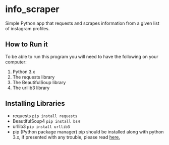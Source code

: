 # info_scraper
Simple Python app that requests and scrapes information from a given list of instagram profiles.

## How to Run it
To be able to run this program you will need to have the following on your computer:
1. Python 3.x
1. The requests library
1. The BeautifulSoup library
1. The urllib3 library

## Installing Libraries
* requests
`pip install requests`
* BeautifulSoup4
`pip install bs4`
 * urllib3
`pip install urllib3`
* pip (Python package manager)
pip should be installed along with python 3.x, if presented with any trouble, please read [here.](https://pip.pypa.io/en/stable/installing/)
